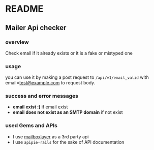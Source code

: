 # README

## Mailer Api checker 

### overview
Check email if it already exists or it is a fake or mistyped one

### usage 
you can use it by making a post request to ```/api/v1/email_valid``` with 
email=test@example.com to request body.

### success and error messages
* **email exist :)** if email exist 
* **email does not exist as an SMTP domain** if not exist 

### used Gems and APIs 
* I use [mailboxlayer](https://mailboxlayer.com) as a 3rd party api
* I use `apipie-rails` for the sake of API documentation


